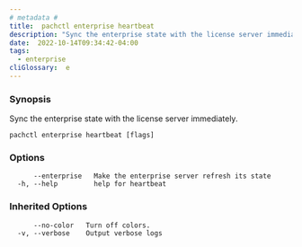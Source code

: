 ```yaml
---
# metadata # 
title:  pachctl enterprise heartbeat
description: "Sync the enterprise state with the license server immediately."
date:  2022-10-14T09:34:42-04:00
tags:
  - enterprise
cliGlossary:  e
---
```


### Synopsis

Sync the enterprise state with the license server immediately.

```
pachctl enterprise heartbeat [flags]
```

### Options

```
      --enterprise   Make the enterprise server refresh its state
  -h, --help         help for heartbeat
```

### Inherited Options

```
      --no-color   Turn off colors.
  -v, --verbose    Output verbose logs
```

